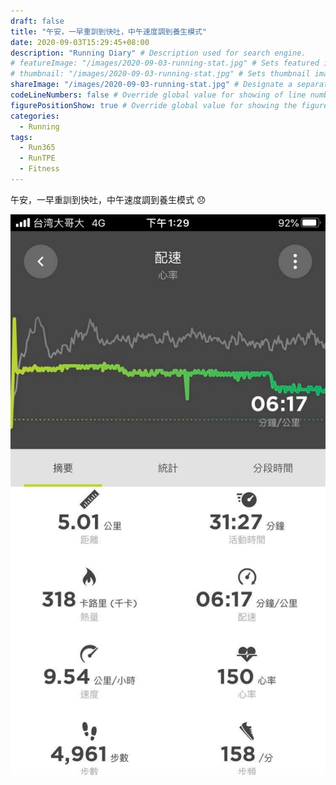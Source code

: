 ```yaml
---
draft: false
title: "午安，一早重訓到快吐，中午速度調到養生模式"
date: 2020-09-03T15:29:45+08:00
description: "Running Diary" # Description used for search engine.
# featureImage: "/images/2020-09-03-running-stat.jpg" # Sets featured image on blog post.
# thumbnail: "/images/2020-09-03-running-stat.jpg" # Sets thumbnail image appearing inside card on homepage.
shareImage: "/images/2020-09-03-running-stat.jpg" # Designate a separate image for social media sharing.
codeLineNumbers: false # Override global value for showing of line numbers within code block.
figurePositionShow: true # Override global value for showing the figure label.
categories:
  - Running
tags:
  - Run365
  - RunTPE
  - Fitness
---
```


午安，一早重訓到快吐，中午速度調到養生模式 😞

![](/images/2020-09-03-running-stat.jpg)
